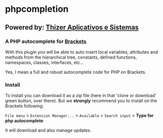 # phpcompletion
## Powered by: [Thizer Aplicativos e Sistemas](https://www.thizer.com/)

### A PHP autocomplete for [Brackets](https://brackets.io) 

With this plugin you will be able to auto insert local variables, attributes and methods from the hierarchical tree,
constants, defined functions, namespaces, classes, interfaces, etc...

Yes, I mean a full and robust autocomplete code for PHP on Brackets.

### Install

To install you can download it as a zip file (here in that 'clone or download' green button, over there).
But we **strongly** recommend you to install on the Brackets following:

`File menu` > `Extension Manager...` > `Available` > `Search input` > **Type for php autocomplete**

It will download and also manage updates.
